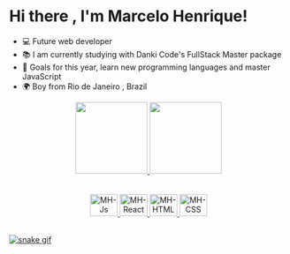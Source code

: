 <div>
 <h1>Hi there , I'm Marcelo Henrique!
</div>

-  💻 Future web developer
-  📚 I am currently studying with Danki Code's FullStack Master package
-  🚀 Goals for this year, learn new programming languages and master JavaScript
-  🌍 Boy from Rio de Janeiro , Brazil

<div align="center">
  <a href="https://github.com/marcelohenrique10">
  <img height="130em" src="https://github-readme-stats.vercel.app/api?username=marcelohenrique10&hide_title=true&show_icons=true&theme=react&include_all_commits=true&count_private=true"/>
  <img height="130em" src="https://github-readme-stats.vercel.app/api/top-langs/?username=marcelohenrique10&hide_title=true&layout=compact&langs_count=7&theme=react"/>
</div><br>

<div style="display: inline_block" img align="center"><br>
  <img  alt="MH-Js" height="40" width="50" src="https://cdn.jsdelivr.net/gh/devicons/devicon/icons/javascript/javascript-plain.svg" />
  <img  alt="MH-React" height="40" width="50" src="https://cdn.jsdelivr.net/gh/devicons/devicon/icons/react/react-original.svg"/>
  <img  alt="MH-HTML" height="40" width="50" src="https://cdn.jsdelivr.net/gh/devicons/devicon/icons/html5/html5-original.svg"/>
  <img  alt="MH-CSS" height="40" width="50" src="https://cdn.jsdelivr.net/gh/devicons/devicon/icons/css3/css3-original.svg"/>
  
</div><br>
  
![snake gif](https://github.com/marcelohenrique10/marcelohenrique10/blob/output/github-contribution-grid-snake.svg)
